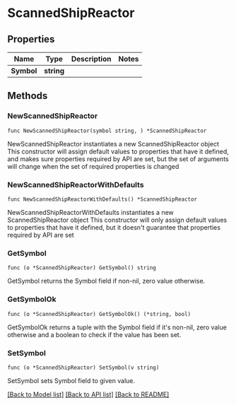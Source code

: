 # ScannedShipReactor

## Properties

Name | Type | Description | Notes
------------ | ------------- | ------------- | -------------
**Symbol** | **string** |  | 

## Methods

### NewScannedShipReactor

`func NewScannedShipReactor(symbol string, ) *ScannedShipReactor`

NewScannedShipReactor instantiates a new ScannedShipReactor object
This constructor will assign default values to properties that have it defined,
and makes sure properties required by API are set, but the set of arguments
will change when the set of required properties is changed

### NewScannedShipReactorWithDefaults

`func NewScannedShipReactorWithDefaults() *ScannedShipReactor`

NewScannedShipReactorWithDefaults instantiates a new ScannedShipReactor object
This constructor will only assign default values to properties that have it defined,
but it doesn't guarantee that properties required by API are set

### GetSymbol

`func (o *ScannedShipReactor) GetSymbol() string`

GetSymbol returns the Symbol field if non-nil, zero value otherwise.

### GetSymbolOk

`func (o *ScannedShipReactor) GetSymbolOk() (*string, bool)`

GetSymbolOk returns a tuple with the Symbol field if it's non-nil, zero value otherwise
and a boolean to check if the value has been set.

### SetSymbol

`func (o *ScannedShipReactor) SetSymbol(v string)`

SetSymbol sets Symbol field to given value.



[[Back to Model list]](../README.md#documentation-for-models) [[Back to API list]](../README.md#documentation-for-api-endpoints) [[Back to README]](../README.md)


